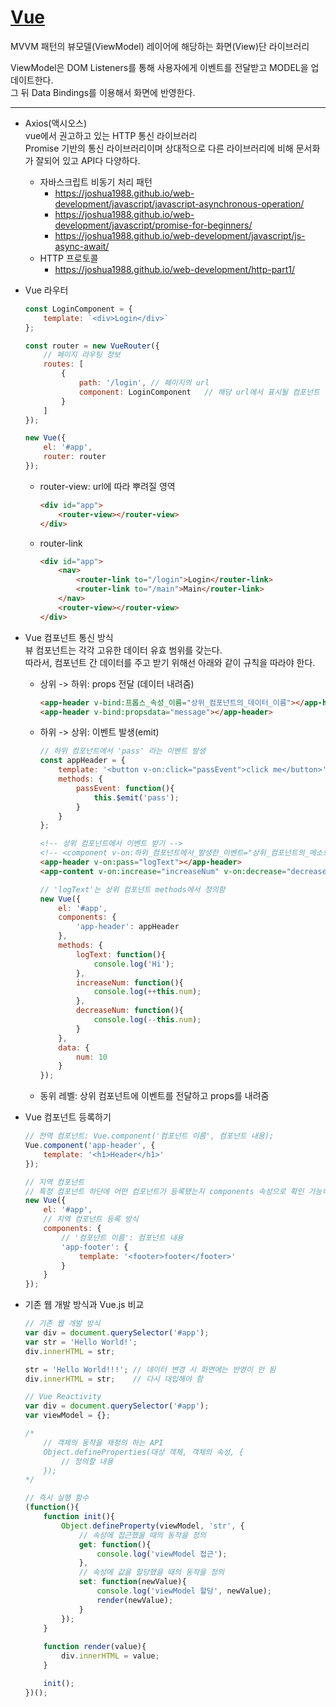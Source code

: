 # [Vue](https://v3-docs.vuejs-korea.org/guide/introduction.html)
MVVM 패턴의 뷰모델(ViewModel) 레이어에 해당하는 화면(View)단 라이브러리  

ViewModel은 DOM Listeners를 통해 사용자에게 이벤트를 전달받고 MODEL을 업데이트한다.  
그 뒤 Data Bindings를 이용해서 화면에 반영한다.

---

* Axios(액시오스)  
vue에서 권고하고 있는 HTTP 통신 라이브러리  
Promise 기반의 통신 라이브러리이며 상대적으로 다른 라이브러리에 비해 문서화가 잘되어 있고 API다 다양하다.

	* 자바스크립트 비동기 처리 패턴
		* https://joshua1988.github.io/web-development/javascript/javascript-asynchronous-operation/
		* https://joshua1988.github.io/web-development/javascript/promise-for-beginners/
		* https://joshua1988.github.io/web-development/javascript/js-async-await/
	* HTTP 프로토콜
		* https://joshua1988.github.io/web-development/http-part1/

* Vue 라우터

	```js
	const LoginComponent = {
		template: `<div>Login</div>`
	};

	const router = new VueRouter({
		// 페이지 라우팅 정보
		routes: [
			{
				path: '/login',	// 페이지의 url
				component: LoginComponent	// 해당 url에서 표시될 컴포넌트
			}
		]
	});

	new Vue({
		el: '#app',
		router: router
	});
	```

	* router-view: url에 따라 뿌려질 영역

		```html
		<div id="app">
			<router-view></router-view>
		</div>
		```

	* router-link

		```html
		<div id="app">
			<nav>
				<router-link to="/login">Login</router-link>
				<router-link to="/main">Main</router-link>
			</nav>
			<router-view></router-view>
		</div>
		```

* Vue 컴포넌트 통신 방식  
뷰 컴포넌트는 각각 고유한 데이터 유효 범위를 갖는다.  
따라서, 컴포넌트 간 데이터를 주고 받기 위해선 아래와 같이 규칙을 따라야 한다.
	* 상위 -> 하위: props 전달 (데이터 내려줌)

		```html
		<app-header v-bind:프롭스_속성_이름="상위_컴포넌트의_데이터_이름"></app-header>
		<app-header v-bind:propsdata="message"></app-header>
		```

	* 하위 -> 상위: 이벤트 발생(emit)

		```js
		// 하위 컴포넌트에서 'pass' 라는 이벤트 발생
		const appHeader = {
			template: '<button v-on:click="passEvent">click me</button>',
			methods: {
				passEvent: function(){
					this.$emit('pass');
				}
			}
		};
		```

		```html
		<!-- 상위 컴포넌트에서 이벤트 받기 -->
		<!-- <component v-on:하위_컴포넌트에서_발생한_이벤트="상위_컴포넌트의_메소드"></component> -->
		<app-header v-on:pass="logText"></app-header>
		<app-content v-on:increase="increaseNum" v-on:decrease="decreaseNum"></app-content>
		```

		```js
		// 'logText'는 상위 컴포넌트 methods에서 정의함
		new Vue({
			el: '#app',
			components: {
				'app-header': appHeader
			},
			methods: {
				logText: function(){
					console.log('Hi');
				},
				increaseNum: function(){
					console.log(++this.num);
				},
				decreaseNum: function(){
					console.log(--this.num);
				}
			},
			data: {
				num: 10
			}
		});
		```

	* 동위 레벨: 상위 컴포넌트에 이벤트를 전달하고 props를 내려줌


* Vue 컴포넌트 등록하기
	```js
	// 전역 컴포넌트: Vue.component('컴포넌트 이름', 컴포넌트 내용);
	Vue.component('app-header', {
		template: '<h1>Header</h1>'
	});

	// 지역 컴포넌트
	// 특정 컴포넌트 하단에 어떤 컴포넌트가 등록됐는지 components 속성으로 확인 가능하기 때문에 보통 지역 컴포넌트를 사용
	new Vue({
		el: '#app',
		// 지역 컴포넌트 등록 방식
		components: {
			// '컴포넌트 이름': 컴포넌트 내용
			'app-footer': {
				template: '<footer>footer</footer>'
			}
		}
	});
	```

* 기존 웹 개발 방식과 Vue.js 비교
	```js
	// 기존 웹 개발 방식
	var div = document.querySelector('#app');
	var str = 'Hello World!';
	div.innerHTML = str;

	str = 'Hello World!!!';	// 데이터 변경 시 화면에는 반영이 안 됨
	div.innerHTML = str;	// 다시 대입해야 함
	```
	```js
	// Vue Reactivity
	var div = document.querySelector('#app');
	var viewModel = {};

	/*
		// 객체의 동작을 재정의 하는 API
		Object.defineProperties(대상 객체, 객체의 속성, {
			// 정의할 내용
		});
	*/

	// 즉시 실행 함수
	(function(){
		function init(){
			Object.defineProperty(viewModel, 'str', {
				// 속성에 접근했을 때의 동작을 정의
				get: function(){
					console.log('viewModel 접근');
				},
				// 속성에 값을 할당했을 때의 동작을 정의
				set: function(newValue){
					console.log('viewModel 할당', newValue);
					render(newValue);
				}
			});
		}
		
		function render(value){
			div.innerHTML = value;
		}

		init();
	})();
	```
